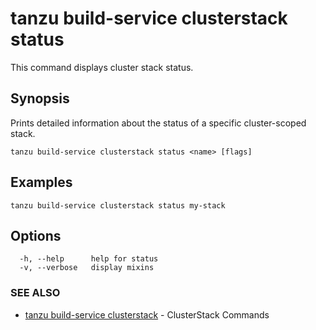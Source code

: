 # tanzu build-service clusterstack status

This command displays cluster stack status.

## Synopsis

Prints detailed information about the status of a specific cluster-scoped stack.

```console
tanzu build-service clusterstack status <name> [flags]
```

## Examples

```console
tanzu build-service clusterstack status my-stack
```

## Options

```console
  -h, --help      help for status
  -v, --verbose   display mixins
```

### SEE ALSO

* [tanzu build-service clusterstack](tanzu_build-service_clusterstack.md)	 - ClusterStack Commands
